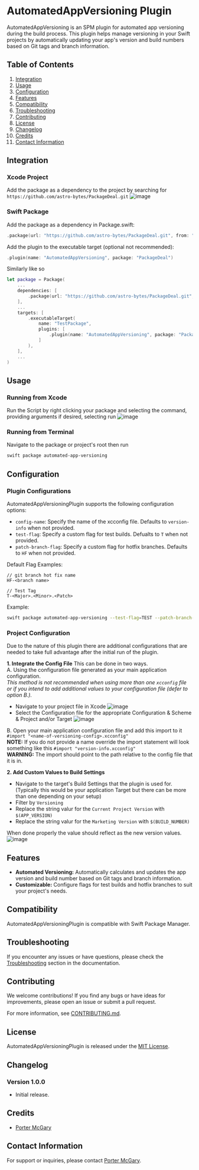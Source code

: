 # AutomatedAppVersioning Plugin

AutomatedAppVersioning is an SPM plugin for automated app versioning during the build process. This plugin helps manage versioning in your Swift projects by automatically updating your app's version and build numbers based on Git tags and branch information.

## Table of Contents

1. [Integration](#integration)
2. [Usage](#usage)
3. [Configuration](#configuration)
4. [Features](#features)
5. [Compatibility](#compatibility)
6. [Troubleshooting](#troubleshooting)
7. [Contributing](#contributing)
8. [License](#license)
9. [Changelog](#changelog)
10. [Credits](#credits)
11. [Contact Information](#contact-information)

## Integration
### Xcode Project
Add the package as a dependency to the project by searching for `https://github.com/astro-bytes/PackageDeal.git`
![image](https://github.com/astro-bytes/PackageDeal/assets/56183563/6d69aa2b-6761-4a42-bb34-324b3dee10a8)

### Swift Package
Add the package as a dependency in Package.swift:
```swift
.package(url: "https://github.com/astro-bytes/PackageDeal.git", from: "1.0.0")
```

Add the plugin to the executable target (optional not recommended):
```swift
.plugin(name: "AutomatedAppVersioning", package: "PackageDeal")
```

Similarly like so
```swift
let package = Package(
    ...
    dependencies: [
        .package(url: "https://github.com/astro-bytes/PackageDeal.git", from: "1.0.0")
    ],
    ...
    targets: [
        .executableTarget(
            name: "TestPackage",
            plugins: [
                .plugin(name: "AutomatedAppVersioning", package: "PackageDeal") // Optional & Not recommended
            ]
        ),
    ],
    ...
)
```

## Usage
### Running from Xcode
Run the Script by right clicking your package and selecting the command, providing arguments if desired, selecting run
![image](https://github.com/astro-bytes/PackageDeal/assets/56183563/de737fb5-be39-4c7d-86bb-f3853e073724)

### Running from Terminal
Navigate to the package or project's root then run
```bash
swift package automated-app-versioning
```

## Configuration
### Plugin Configurations
AutomatedAppVersioningPlugin supports the following configuration options:

- `config-name`: Specify the name of the xcconfig file. Defaults to `version-info` when not provided.
- `test-flag`: Specify a custom flag for test builds. Defualts to `T` when not provided.
- `patch-branch-flag`: Specify a custom flag for hotfix branches. Defaults to `HF` when not provided.

Default Flag Examples:
```
// git branch hot fix name
HF-<branch name>

// Test Tag
T-<Major>.<Minor>.<Patch>
```

Example:
```bash
swift package automated-app-versioning --test-flag=TEST --patch-branch-flag=HOTFIX --config-name=AppConfig
```

### Project Configuration
Due to the nature of this plugin there are additional configurations that are needed to take full advantage after the initial run of the plugin.

**1. Integrate the Config File**
This can be done in two ways.  
  A. Using the configuration file generated as your main application configuration.  
     *This method is not recommended when using more than one `xcconfig` file or if you intend to add additional values to your configuration file (defer to option B.).*  
     
  - Navigate to your project file in Xcode
    ![image](https://github.com/astro-bytes/PackageDeal/assets/56183563/78a4a63e-687c-42fc-afa4-657a8b9fd5ff)
  - Select the Configuration file for the appropriate Configuration & Scheme & Project and/or Target
    ![image](https://github.com/astro-bytes/PackageDeal/assets/56183563/93af3d98-2be3-4aca-8ec9-ccca5e08d0c8)

  B. Open your main application configuration file and add this import to it `#import "<name-of-versioning-config>.xcconfig"`  
     **NOTE:** If you do not provide a name override the import statement will look something like this `#import "version-info.xcconfig"`  
     **WARNING:** The import should point to the path relative to the config file that it is in.

**2. Add Custom Values to Build Settings**
  - Navigate to the target's Build Settings that the plugin is used for. (Typically this would be your application Target but there can be more than one depending on your setup)
  - Filter by `Versioning`
  - Replace the string valur for the `Current Project Version` with `$(APP_VERSION)`
  - Replace the string valur for the `Marketing Version` with `$(BUILD_NUMBER)`

When done properly the value should reflect as the new version values.
![image](https://github.com/astro-bytes/PackageDeal/assets/56183563/5996de70-3090-4ed3-ad6f-150efebf0085)


## Features

- **Automated Versioning:** Automatically calculates and updates the app version and build number based on Git tags and branch information.
- **Customizable:** Configure flags for test builds and hotfix branches to suit your project's needs.

## Compatibility

AutomatedAppVersioningPlugin is compatible with Swift Package Manager.

## Troubleshooting

If you encounter any issues or have questions, please check the [Troubleshooting](#troubleshooting) section in the documentation.

## Contributing

We welcome contributions! If you find any bugs or have ideas for improvements, please open an issue or submit a pull request.

For more information, see [CONTRIBUTING.md](CONTRIBUTING.md).

## License

AutomatedAppVersioningPlugin is released under the [MIT License](LICENSE).

## Changelog

### Version 1.0.0

- Initial release.

## Credits

- [Porter McGary](https://github.com/portermcgary)

## Contact Information

For support or inquiries, please contact [Porter McGary](https://github.com/portermcgary).
